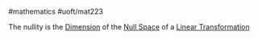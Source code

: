 #mathematics #uoft/mat223 

The nullity is the [Dimension](Dimension.md) of the [Null Space](Null%20Space.md) of a [Linear Transformation](Linear%20Transformations.md)